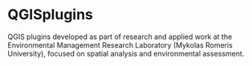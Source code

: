 # QGISplugins
QGIS plugins developed as part of research and applied work at the Environmental Management Research Laboratory (Mykolas Romeris University), focused on spatial analysis and environmental assessment.
